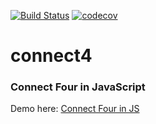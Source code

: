[![Build Status](https://travis-ci.org/sgoldens/connect4.svg?branch=master)](https://travis-ci.org/sgoldens/connect4)
[![codecov](https://codecov.io/gh/sashagoldenson/connect4/branch/master/graph/badge.svg)](https://codecov.io/gh/sashagoldenson/connect4)

# connect4
### Connect Four in JavaScript
Demo here: [Connect Four in JS](http://sashagoldenson.com/#connect4)
